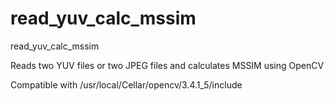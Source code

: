 # read_yuv_calc_mssim
read_yuv_calc_mssim


Reads two YUV files or two JPEG files and calculates MSSIM using OpenCV


Compatible with
/usr/local/Cellar/opencv/3.4.1_5/include

